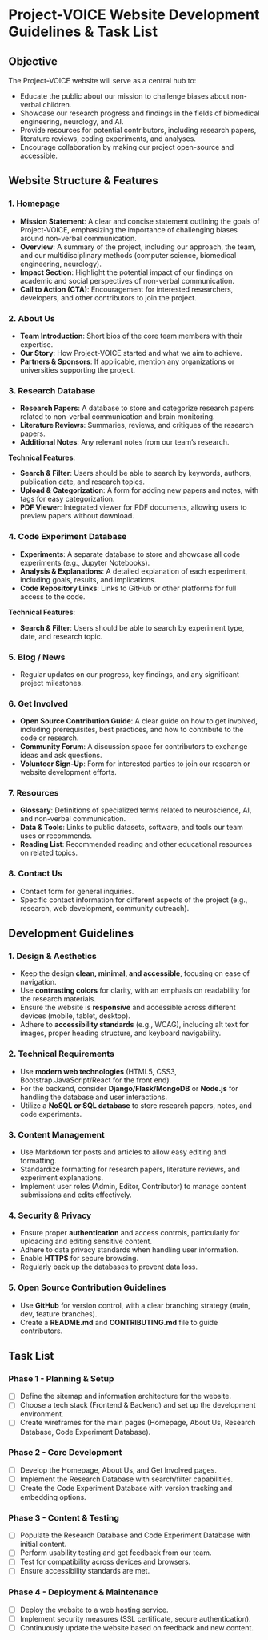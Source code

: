 # **Project-VOICE Website Development Guidelines & Task List**

## **Objective**
The Project-VOICE website will serve as a central hub to:
- Educate the public about our mission to challenge biases about non-verbal children.
- Showcase our research progress and findings in the fields of biomedical engineering, neurology, and AI.
- Provide resources for potential contributors, including research papers, literature reviews, coding experiments, and analyses.
- Encourage collaboration by making our project open-source and accessible.

## **Website Structure & Features**

### 1. **Homepage**
   - **Mission Statement**: A clear and concise statement outlining the goals of Project-VOICE, emphasizing the importance of challenging biases around non-verbal communication.
   - **Overview**: A summary of the project, including our approach, the team, and our multidisciplinary methods (computer science, biomedical engineering, neurology).
   - **Impact Section**: Highlight the potential impact of our findings on academic and social perspectives of non-verbal communication.
   - **Call to Action (CTA)**: Encouragement for interested researchers, developers, and other contributors to join the project.

### 2. **About Us**
   - **Team Introduction**: Short bios of the core team members with their expertise.
   - **Our Story**: How Project-VOICE started and what we aim to achieve.
   - **Partners & Sponsors**: If applicable, mention any organizations or universities supporting the project.

### 3. **Research Database**
   - **Research Papers**: A database to store and categorize research papers related to non-verbal communication and brain monitoring.
   - **Literature Reviews**: Summaries, reviews, and critiques of the research papers.
   - **Additional Notes**: Any relevant notes from our team’s research.

   **Technical Features**:
   - **Search & Filter**: Users should be able to search by keywords, authors, publication date, and research topics.
   - **Upload & Categorization**: A form for adding new papers and notes, with tags for easy categorization.
   - **PDF Viewer**: Integrated viewer for PDF documents, allowing users to preview papers without download.

### 4. **Code Experiment Database**
   - **Experiments**: A separate database to store and showcase all code experiments (e.g., Jupyter Notebooks).
   - **Analysis & Explanations**: A detailed explanation of each experiment, including goals, results, and implications.
   - **Code Repository Links**: Links to GitHub or other platforms for full access to the code.

   **Technical Features**:
   - **Search & Filter**: Users should be able to search by experiment type, date, and research topic.

### 5. **Blog / News**
   - Regular updates on our progress, key findings, and any significant project milestones.

### 6. **Get Involved**
   - **Open Source Contribution Guide**: A clear guide on how to get involved, including prerequisites, best practices, and how to contribute to the code or research.
   - **Community Forum**: A discussion space for contributors to exchange ideas and ask questions.
   - **Volunteer Sign-Up**: Form for interested parties to join our research or website development efforts.

### 7. **Resources**
   - **Glossary**: Definitions of specialized terms related to neuroscience, AI, and non-verbal communication.
   - **Data & Tools**: Links to public datasets, software, and tools our team uses or recommends.
   - **Reading List**: Recommended reading and other educational resources on related topics.

### 8. **Contact Us**
   - Contact form for general inquiries.
   - Specific contact information for different aspects of the project (e.g., research, web development, community outreach).

## **Development Guidelines**

### 1. **Design & Aesthetics**
   - Keep the design **clean, minimal, and accessible**, focusing on ease of navigation.
   - Use **contrasting colors** for clarity, with an emphasis on readability for the research materials.
   - Ensure the website is **responsive** and accessible across different devices (mobile, tablet, desktop).
   - Adhere to **accessibility standards** (e.g., WCAG), including alt text for images, proper heading structure, and keyboard navigability.

### 2. **Technical Requirements**
   - Use **modern web technologies** (HTML5, CSS3, Bootstrap.JavaScript/React for the front end).
   - For the backend, consider **Django/Flask/MongoDB**  or **Node.js**  for handling the database and user interactions.
   - Utilize a **NoSQL or SQL database** to store research papers, notes, and code experiments.

### 3. **Content Management**
   - Use Markdown for posts and articles to allow easy editing and formatting.
   - Standardize formatting for research papers, literature reviews, and experiment explanations.
   - Implement user roles (Admin, Editor, Contributor) to manage content submissions and edits effectively.

### 4. **Security & Privacy**
   - Ensure proper **authentication** and access controls, particularly for uploading and editing sensitive content.
   - Adhere to data privacy standards when handling user information.
   - Enable **HTTPS** for secure browsing.
   - Regularly back up the databases to prevent data loss.

### 5. **Open Source Contribution Guidelines**
   - Use **GitHub** for version control, with a clear branching strategy (main, dev, feature branches).
   - Create a **README.md** and **CONTRIBUTING.md** file to guide contributors.

## **Task List**

### **Phase 1 - Planning & Setup**
   - [ ] Define the sitemap and information architecture for the website.
   - [ ] Choose a tech stack (Frontend & Backend) and set up the development environment.
   - [ ] Create wireframes for the main pages (Homepage, About Us, Research Database, Code Experiment Database).

### **Phase 2 - Core Development**
   - [ ] Develop the Homepage, About Us, and Get Involved pages.
   - [ ] Implement the Research Database with search/filter capabilities.
   - [ ] Create the Code Experiment Database with version tracking and embedding options.

### **Phase 3 - Content & Testing**
   - [ ] Populate the Research Database and Code Experiment Database with initial content.
   - [ ] Perform usability testing and get feedback from our team.
   - [ ] Test for compatibility across devices and browsers.
   - [ ] Ensure accessibility standards are met.

### **Phase 4 - Deployment & Maintenance**
   - [ ] Deploy the website to a web hosting service.
   - [ ] Implement security measures (SSL certificate, secure authentication).
   - [ ] Continuously update the website based on feedback and new content.
